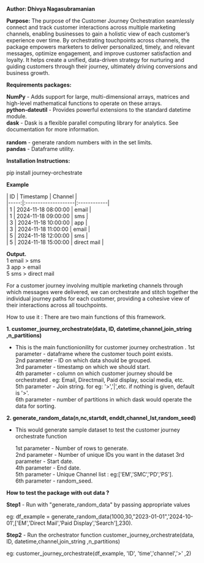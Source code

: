 **Author: Dhivya Nagasubramanian**

**Purpose:**
The purpose of the Customer Journey Orchestration seamlessly connect and track customer interactions across multiple marketing channels, enabling businesses to gain a holistic view of each customer’s experience over time. By orchestrating touchpoints across channels, the package empowers marketers to deliver personalized, timely, and relevant messages, optimize engagement, and improve customer satisfaction and loyalty. It helps create a unified, data-driven strategy for nurturing and guiding customers through their journey, ultimately driving conversions and business growth.

**Requirements packages:**

**NumPy** - Adds support for large, multi-dimensional arrays, matrices and high-level mathematical functions to operate on these arrays. <br>
**python-dateutil** - Provides powerful extensions to the standard datetime module. <br>
**dask**    - Dask is a flexible parallel computing library for analytics. See documentation for more information. <br>                            
**random**  - generate random numbers with in the set limits.  <br>
**pandas**  -  Dataframe utility. <br>


**Installation Instructions:**

pip install journey-orchestrate

**Example**

|   ID | Timestamp           | Channel     | <br>
|-----:|:--------------------|:------------| <br>
|    1 | 2024-11-18 08:00:00 | email       | <br>
|    1 | 2024-11-18 09:00:00 | sms         | <br>
|    3 | 2024-11-18 10:00:00 | app         | <br>
|    3 | 2024-11-18 11:00:00 | email       | <br>
|    5 | 2024-11-18 12:00:00 | sms         | <br>
|    5 | 2024-11-18 15:00:00 | direct mail | <br>

**Output.** <br>
1  email > sms <br>
3  app > email <br>
5  sms > direct mail <br>

For a customer journey involving multiple marketing channels through which messages were delivered, we can orchestrate and stitch together the individual journey paths for each customer, providing a cohesive view of their interactions across all touchpoints.


How to use it :
There are two main functions of this framework.

**1. customer_journey_orchestrate(data, ID, datetime,channel,join_string ,n_partitions)**

- This is the main functionionility for customer journey orchestration .
    1st parameter -  dataframe where the customer touch point exists. <br>
    2nd parameter -  ID on which data should be grouped. <br> 
    3rd parameter -  timestamp on which we should start. <br>
    4th parameter -  column on which customer journey should be orchestrated . eg: Email, Directmail, Paid display, social media, etc.<br>
    5th parameter -  Join string. for eg: '>','|',etc. if nothing is given, default is '>'.<br>
    6th parameter -  number of partitions in which dask would operate the data for sorting.<br>



**2. generate_random_data(n,nc,startdt, enddt,channel_lst,random_seed)**

- This would generate sample dataset to test the customer journey orchestrate function

   1st parameter - Number of rows to generate. <br>
   2nd parameter - Number of unique IDs you want in the dataset
   3rd parameter - Start date. <br>
   4th parameter - End date. <br>
   5th parameter - Unique Channel list : eg:['EM','SMC','PD','PS']. <br>
   6th parameter - random_seed. <br>


**How to test the package with out data ?** 

**Step1** - Run with  "generate_random_data" by passing appropriate values 

eg: df_example = generate_random_data(1000,30,"2023-01-01",'2024-10-01',['EM','Direct Mail','Paid Display','Search'],230).


**Step2** - Run the orchestrator function  customer_journey_orchestrate(data, ID, datetime,channel,join_string ,n_partitions)

eg:  customer_journey_orchestrate(df_example, 'ID', 'time','channel','>' ,2)
   